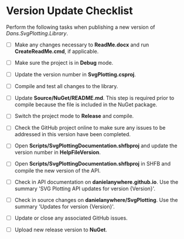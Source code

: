 # Version Update Checklist

Perform the following tasks when publishing a new version of *Dans.SvgPlotting.Library*.

 - [ ] Make any changes necessary to **ReadMe.docx** and run **CreateReadMe.cmd**, if applicable.
 - [ ] Make sure the project is in **Debug** mode.
 - [ ] Update the version number in **SvgPlotting.csproj**.
 - [ ] Compile and test all changes to the library.
 - [ ] Update **Source/NuGet/README.md**. This step is required prior to compile because the file is included in the NuGet package.
 - [ ] Switch the project mode to **Release** and compile.
 - [ ] Check the GitHub project online to make sure any issues to be addressed in this version have been completed.
 - [ ] Open **Scripts/SvgPlottingDocumentation.shfbproj** and update the version number in **HelpFileVersion**.
 - [ ] Open **Scripts/SvgPlottingDocumentation.shfbproj** in SHFB and compile the new version of the API.
 - [ ] Check in API documentation on **danielanywhere.github.io**. Use the summary 'SVG Plotting API updates for version {Version}'.
 - [ ] Check in source changes on **danielanywhere/SvgPlotting**. Use the summary 'Updates for version {Version}'.
 - [ ] Update or close any associated GitHub issues.
 - [ ] Upload new release version to **NuGet**.

